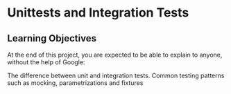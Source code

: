 # Unittests and Integration Tests

## Learning Objectives

At the end of this project, you are expected to be able to explain to anyone, without the help of Google:

The difference between unit and integration tests.
Common testing patterns such as mocking, parametrizations and fixtures
